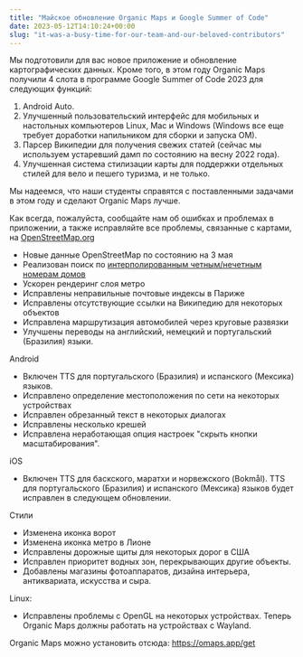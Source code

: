 ```yaml
---
title: "Майское обновление Organic Maps и Google Summer of Code"
date: 2023-05-12T14:10:24+00:00
slug: "it-was-a-busy-time-for-our-team-and-our-beloved-contributors"
---
```


Мы подготовили для вас новое приложение и обновление картографических данных. Кроме того, в этом году Organic Maps получили 4 слота в программе Google Summer of Code 2023 для следующих функций:
1. Android Auto.
2. Улучшенный пользовательский интерфейс для мобильных и настольных компьютеров Linux, Mac и Windows (Windows все еще требует доработки напильником для сборки и запуска OM).
3. Парсер Википедии для получения свежих статей (сейчас мы используем устаревший дамп по состоянию на весну 2022 года).
4. Улучшенная система стилизации карты для поддержки отдельных стилей для вело и пешего туризма, и не только.

Мы надеемся, что наши студенты справятся с поставленными задачами в этом году и сделают Organic Maps лучше.

Как всегда, пожалуйста, сообщайте нам об ошибках и проблемах в приложении, а также исправляйте все проблемы, связанные с картами, на [OpenStreetMap.org](https://openstreetmap.org/)

* Новые данные OpenStreetMap по состоянию на 3 мая
* Реализован поиск по [интерполированным четным/нечетным номерам домов](https://wiki.openstreetmap.org/wiki/Key:addr:%2A#Tags%5Ffor%5Finterpolation%5Fways)
* Ускорен рендеринг слоя метро
* Исправлены неправильные почтовые индексы в Париже
* Исправлены отсутствующие ссылки на Википедию для некоторых объектов
* Исправлена маршрутизация автомобилей через круговые развязки
* Улучшены переводы на английский, немецкий и португальский (Бразилия) языки.

Android
* Включен TTS для португальского (Бразилия) и испанского (Мексика) языков.
* Исправлено определение местоположения по сети на некоторых устройствах
* Исправлен обрезанный текст в некоторых диалогах
* Исправлены несколько крешей
* Исправлена неработающая опция настроек "скрыть кнопки масштабирования".

iOS
* Включен TTS для баскского, маратхи и норвежского (Bokmål). TTS для португальского (Бразилия) и испанского (Мексика) языков будет исправлен в следующем обновлении.

Стили
* Изменена иконка ворот
* Изменена иконка метро в Лионе
* Исправлены дорожные щиты для некоторых дорог в США
* Исправлен приоритет водных зон, перекрывающих другие объекты.
* Добавлены магазины фотоаппаратов, дизайна интерьера, антиквариата, искусства и сыра.

Linux:
* Исправлены проблемы с OpenGL на некоторых устройствах. Теперь Organic Maps должны работать на устройствах с Wayland.

Organic Maps можно установить отсюда: <https://omaps.app/get>
